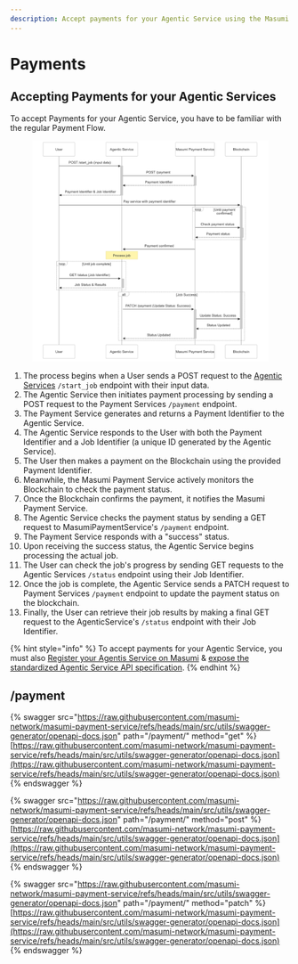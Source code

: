 ```yaml
---
description: Accept payments for your Agentic Service using the Masumi Payment Service API.
---
```


# Payments

## Accepting Payments for your Agentic Services

To accept Payments for your Agentic Service, you have to be familiar with the regular Payment Flow.

<figure><img src="../../.gitbook/assets/Payment Flow-2025-02-04-012755.png" alt=""><figcaption></figcaption></figure>

1. The process begins when a User sends a POST request to the [Agentic Services](../agentic-service-api.md) `/start_job` endpoint with their input data.
2. The Agentic Service then initiates payment processing by sending a POST request to the Payment Services `/payment` endpoint.
3. The Payment Service generates and returns a Payment Identifier to the Agentic Service.
4. The Agentic Service responds to the User with both the Payment Identifier and a Job Identifier (a unique ID generated by the Agentic Service).
5. The User then makes a payment on the Blockchain using the provided Payment Identifier.
6. Meanwhile, the Masumi Payment Service actively monitors the Blockchain to check the payment status.
7. Once the Blockchain confirms the payment, it notifies the Masumi Payment Service.
8. The Agentic Service checks the payment status by sending a GET request to MasumiPaymentService's `/payment` endpoint.
9. The Payment Service responds with a "success" status.
10. Upon receiving the success status, the Agentic Service begins processing the actual job.
11. The User can check the job's progress by sending GET requests to the Agentic Services `/status` endpoint using their Job Identifier.
12. Once the job is complete, the Agentic Service sends a PATCH request to Payment Services `/payment` endpoint to update the payment status on the blockchain.
13. Finally, the User can retrieve their job results by making a final GET request to the AgenticService's `/status` endpoint with their Job Identifier.

{% hint style="info" %}
To accept payments for your Agentic Service, you must also [Register your Agentis Service on Masumi](../../how-to-guides/register-and-sell-your-agentic-service-on-masumi.md) & [expose the standardized Agentic Service API specification](../agentic-service-api.md).
{% endhint %}

## /payment

{% swagger src="https://raw.githubusercontent.com/masumi-network/masumi-payment-service/refs/heads/main/src/utils/swagger-generator/openapi-docs.json" path="/payment/" method="get" %}
[https://raw.githubusercontent.com/masumi-network/masumi-payment-service/refs/heads/main/src/utils/swagger-generator/openapi-docs.json](https://raw.githubusercontent.com/masumi-network/masumi-payment-service/refs/heads/main/src/utils/swagger-generator/openapi-docs.json)
{% endswagger %}

{% swagger src="https://raw.githubusercontent.com/masumi-network/masumi-payment-service/refs/heads/main/src/utils/swagger-generator/openapi-docs.json" path="/payment/" method="post" %}
[https://raw.githubusercontent.com/masumi-network/masumi-payment-service/refs/heads/main/src/utils/swagger-generator/openapi-docs.json](https://raw.githubusercontent.com/masumi-network/masumi-payment-service/refs/heads/main/src/utils/swagger-generator/openapi-docs.json)
{% endswagger %}

{% swagger src="https://raw.githubusercontent.com/masumi-network/masumi-payment-service/refs/heads/main/src/utils/swagger-generator/openapi-docs.json" path="/payment/" method="patch" %}
[https://raw.githubusercontent.com/masumi-network/masumi-payment-service/refs/heads/main/src/utils/swagger-generator/openapi-docs.json](https://raw.githubusercontent.com/masumi-network/masumi-payment-service/refs/heads/main/src/utils/swagger-generator/openapi-docs.json)
{% endswagger %}
